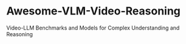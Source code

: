 # Awesome-VLM-Video-Reasoning
Video-LLM Benchmarks and Models for Complex Understanding and Reasoning

